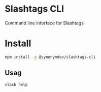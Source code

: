# Slashtags CLI

Command line interface for Slashtags

# Install

```bash
npm install -g @synonymdev/slashtags-cli
```

## Usag

```bash
slash help
```
